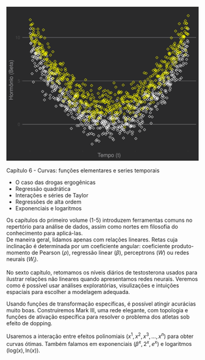 ![](images/chap6-hormones.png)

Capítulo 6 - Curvas: funções elementares e series temporais  


* O caso das drogas ergogênicas   
* Regressão quadrática  
* Interações e séries de Taylor  
* Regressões de alta ordem  
* Exponenciais e logaritmos 

Os capítulos do primeiro volume (1-5) introduzem ferramentas comuns no repertório para análise de dados, assim como nortes em filosofia do conhecimento para aplicá-las.  
De maneira geral, lidamos apenas com relações lineares. Retas cuja inclinação é determinada por um coeficiente angular: coeficiente produto-momento de Pearson ($\rho$), regressão linear ($\beta$), perceptrons ($W$) ou redes neurais ($W_{i}$).   

No sexto capítulo, retomamos os níveis diários de testosterona usados para ilustrar relações não lineares quando apresentamos redes neurais. Veremos como é possível usar análises exploratórias, visulizações e intuições espaciais para escolher a modelagem adequada.  

Usando funções de transformação específicas, é possível atingir acurácias muito boas. Construiremos Mark III, uma rede elegante, com topologia e funções de ativação específica para resolver o problema dos atletas sob efeito de dopping.   


Usaremos a interação entre efeitos polinomiais ($x^1, x^2 , x^3 , ... , x^n$) para obter curvas ótimas. Também falamos em exponenciais ($\beta^{x} , 2^x ,  e^{x}$) e logaritmos ($\text{log}(x) , \text{ln}(x)$).  
